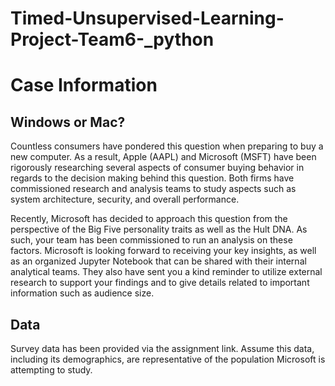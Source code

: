 # Timed-Unsupervised-Learning-Project-Team6-_python
# Case Information<br>

## Windows or Mac?<br>

Countless consumers have pondered this question when preparing to buy a new computer. As a result, Apple (AAPL) and Microsoft (MSFT) have been rigorously researching several aspects of consumer buying behavior in regards to the decision making behind this question. Both firms have commissioned research and analysis teams to study aspects such as system architecture, security, and overall performance.<br>

Recently, Microsoft has decided to approach this question from the perspective of the Big Five personality traits as well as the Hult DNA. As such, your team has been commissioned to run an analysis on these factors. Microsoft is looking forward to receiving your key insights, as well as an organized Jupyter Notebook that can be shared with their internal analytical teams. They also have sent you a kind reminder to utilize external research to support your findings and to give details related to important information such as audience size.<br>

## Data<br>

Survey data has been provided via the assignment link. Assume this data, including its demographics, are representative of the population Microsoft is attempting to study.<br>
